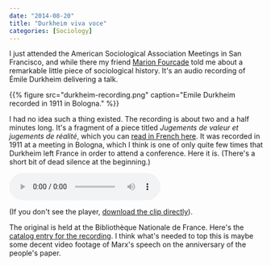 ```yaml
---
date: "2014-08-20"
title: "Durkheim viva voce"
categories: [Sociology]
---
```



I just attended the American Sociological Association Meetings in San Francisco, and while there my friend [Marion Fourcade](http://marionfourcade.org) told me about a remarkable little piece of sociological history. It's an audio recording of Émile Durkheim delivering a talk. 

{{% figure src="durkheim-recording.png" caption="Emile Durkheim recorded in 1911 in Bologna." %}}

I had no idea such a thing existed. The recording is about two and a half minutes long. It's a fragment of a piece titled *Jugements de valeur et jugements de réalité*, which you can [read in French here](durkheim-jugements-text.pdf). It was recorded in 1911 at a meeting in Bologna, which I think is one of only quite few times that Durkheim left France in order to attend a conference. Here it is. (There's a short bit of dead silence at the beginning.)


<audio controls preload>
  <source src="durkheim-jugements-de-valeur-1911.mp3" type="audio/mpeg">
Your browser does not support the audio element.
</audio>

(If you don't see the player, [download the clip directly](durkheim-jugements-de-valeur-1911.mp3)).

The original is held at the Bibliothèque Nationale de France. Here's the [catalog entry for the recording](http://gallica.bnf.fr/ark:/12148/bpt6k127959h.r=durkheim.langEN). I think what's needed to top this is maybe some decent video footage of Marx's speech on the anniversary of the people's paper.
